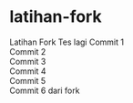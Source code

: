 # latihan-fork
Latihan Fork
Tes lagi
Commit 1  
Commit 2  
Commit 3  
Commit 4  
Commit 5  
Commit 6 dari fork
